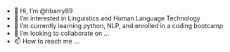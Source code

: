 - 👋 Hi, I’m @hbarry89
- 👀 I’m interested in Linguistics and Human Language Technology
- 🌱 I’m currently learning python, NLP, and enrolled in a coding bootcamp
- 💞️ I’m looking to collaborate on ...
- 📫 How to reach me ...

<!---
hbarry89/hbarry89 is a ✨ special ✨ repository because its `README.md` (this file) appears on your GitHub profile.
You can click the Preview link to take a look at your changes.
--->
